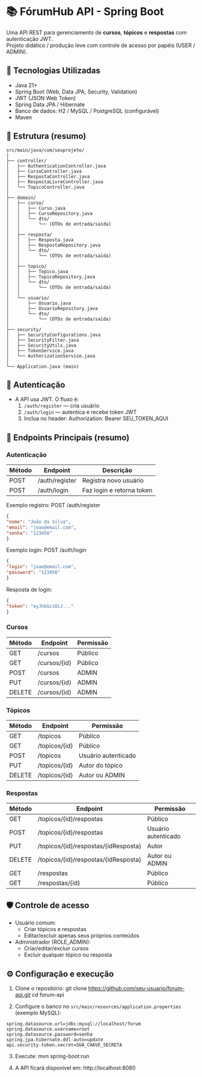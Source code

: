 # 📚 FórumHub API - Spring Boot

Uma API REST para gerenciamento de **cursos**, **tópicos** e **respostas** com autenticação JWT.  
Projeto didático / produção leve com controle de acesso por papéis (USER / ADMIN).

<!-- PART 1/4 - cole as partes na ordem 1 -> 4 -->

## 🚀 Tecnologias Utilizadas

- Java 21+
- Spring Boot (Web, Data JPA, Security, Validation)
- JWT (JSON Web Token)
- Spring Data JPA / Hibernate
- Banco de dados: H2 / MySQL / PostgreSQL (configurável)
- Maven

## 📂 Estrutura (resumo)

```src/main/java
src/main/java/com/seuprojeto/
│
├── controller/
│   ├── AuthenticationController.java
│   ├── CursoController.java
│   ├── RespostaController.java
│   ├── RespostaLivreController.java
│   └── TopicoController.java
│
├── domain/
│   ├── curso/
│   │   ├── Curso.java
│   │   ├── CursoRepository.java
│   │   └── dto/
│   │       └── (DTOs de entrada/saída)
│   │
│   ├── resposta/
│   │   ├── Resposta.java
│   │   ├── RespostaRepository.java
│   │   └── dto/
│   │       └── (DTOs de entrada/saída)
│   │
│   ├── topico/
│   │   ├── Topico.java
│   │   ├── TopicoRepository.java
│   │   └── dto/
│   │       └── (DTOs de entrada/saída)
│   │
│   └── usuario/
│       ├── Usuario.java
│       ├── UsuarioRepository.java
│       └── dto/
│           └── (DTOs de entrada/saída)
│
├── security/
│   ├── SecurityConfigurations.java
│   ├── SecurityFilter.java
│   ├── SecurityUtils.java
│   ├── TokenService.java
│   └── AuthorizationService.java
│
└── Application.java (main)
```

## 🔐 Autenticação

- A API usa JWT. O fluxo é:
    1. `/auth/register` — cria usuário
    2. `/auth/login` — autentica e recebe token JWT
    3. Inclua no header:
       Authorization: Bearer SEU_TOKEN_AQUI

## 📌 Endpoints Principais (resumo)

### Autenticação
| Método | Endpoint           | Descrição |
|--------|--------------------|-----------|
| POST   | /auth/register     | Registra novo usuário |
| POST   | /auth/login        | Faz login e retorna token |

Exemplo registro:
POST /auth/register

```json
{
"nome": "João da Silva",
"email": "joao@email.com",
"senha": "123456"
}
```

Exemplo login:
POST /auth/login


```json
{
"login": "joao@email.com",
"password": "123456"
}
```

Resposta de login:

```json
{
"token": "eyJhbGciOiJ..."
}
```

### Cursos
| Método | Endpoint           | Permissão |
|--------|--------------------|-----------|
| GET    | /cursos            | Público   |
| GET    | /cursos/{id}       | Público   |
| POST   | /cursos            | ADMIN     |
| PUT    | /cursos/{id}       | ADMIN     |
| DELETE | /cursos/{id}       | ADMIN     |

### Tópicos
| Método | Endpoint              | Permissão |
|--------|-----------------------|-----------|
| GET    | /topicos              | Público   |
| GET    | /topicos/{id}         | Público   |
| POST   | /topicos              | Usuário autenticado |
| PUT    | /topicos/{id}         | Autor do tópico |
| DELETE | /topicos/{id}         | Autor ou ADMIN |

### Respostas
| Método | Endpoint                                              | Permissão |
|--------|-------------------------------------------------------|-----------|
| GET    | /topicos/{id}/respostas                               | Público   |
| POST   | /topicos/{id}/respostas                               | Usuário autenticado |
| PUT    | /topicos/{id}/respostas/{idResposta}                  | Autor     |
| DELETE | /topicos/{id}/respostas/{idResposta}                  | Autor ou ADMIN |
| GET    | /respostas                                            | Público   |
| GET    | /respostas/{id}                                       | Público   |

## 🛡️ Controle de acesso
- Usuário comum:
    - Criar tópicos e respostas
    - Editar/excluir apenas seus próprios conteúdos
- Administrador (ROLE_ADMIN):
    - Criar/editar/excluir cursos
    - Excluir qualquer tópico ou resposta

## ⚙️ Configuração e execução

1. Clone o repositório:
   git clone https://github.com/seu-usuario/forum-api.git
   cd forum-api

2. Configure o banco no `src/main/resources/application.properties` (exemplo MySQL):
   
``` properties
spring.datasource.url=jdbc:mysql://localhost/forum
spring.datasource.username=root
spring.datasource.password=senha
spring.jpa.hibernate.ddl-auto=update
api.security.token.secret=SUA_CHAVE_SECRETA
```

3. Execute:
   mvn spring-boot:run

4. A API ficará disponível em:
   http://localhost:8080